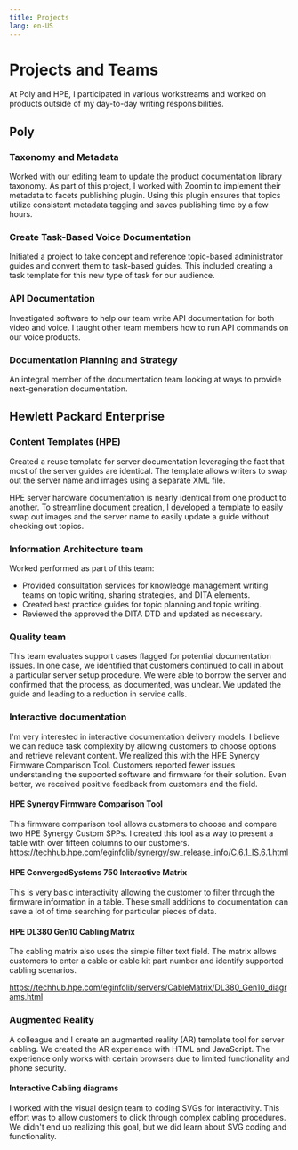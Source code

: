 ```yaml
---
title: Projects
lang: en-US
---
```


# Projects and Teams

At Poly and HPE, I participated in various workstreams and worked on products outside of my day-to-day writing responsibilities.

## Poly

### Taxonomy and Metadata

Worked with our editing team to update the product documentation library taxonomy. As part of this project, I worked with Zoomin to implement their metadata to facets publishing plugin. Using this plugin ensures that topics utilize consistent metadata tagging and saves publishing time by a few hours.

### Create Task-Based Voice Documentation

Initiated a project to take concept and reference topic-based administrator guides and convert them to task-based guides. This included creating a task template for this new type of task for our audience.

### API Documentation

Investigated software to help our team write API documentation for both video and voice. I taught other team members how to run API commands on our voice products.

### Documentation Planning and Strategy

An integral member of the documentation team looking at ways to provide next-generation documentation.

## Hewlett Packard Enterprise

### Content Templates (HPE)

Created a reuse template for server documentation leveraging the fact that most of the server guides are identical. The template allows writers to swap out the server name and images using a separate XML file.

HPE server hardware documentation is nearly identical from one product to another. To streamline document creation, I developed a template to easily swap out images and the server name to easily update a guide without checking out topics.

### Information Architecture team

Worked performed as part of this team:

- Provided consultation services for knowledge management writing teams on topic writing, sharing strategies, and DITA elements.
- Created best practice guides for topic planning and topic writing.
- Reviewed the approved the DITA DTD and updated as necessary.

### Quality team

This team evaluates support cases flagged for potential documentation issues. In one case, we identified that customers continued to call in about a particular server setup procedure. We were able to borrow the server and confirmed that the process, as documented, was unclear. We updated the guide and leading to a reduction in service calls.

### Interactive documentation

I'm very interested in interactive documentation delivery models. I believe we can reduce task complexity by allowing customers to choose options and retrieve relevant content. We realized this with the HPE Synergy Firmware Comparison Tool. Customers reported fewer issues understanding the supported software and firmware for their solution. Even better, we received positive feedback from customers and the field.

#### HPE Synergy Firmware Comparison Tool

This firmware comparison tool allows customers to choose and compare two HPE Synergy Custom SPPs. I created this tool as a way to present a table with over fifteen columns to our customers.
https://techhub.hpe.com/eginfolib/synergy/sw_release_info/C.6.1_IS.6.1.html

#### HPE ConvergedSystems 750 Interactive Matrix

This is very basic interactivity allowing the customer to filter through the firmware information in a table. These small additions to documentation can save a lot of time searching for particular pieces of data.

#### HPE DL380 Gen10 Cabling Matrix

The cabling matrix also uses the simple filter text field. The matrix allows customers to enter a cable or cable kit part number and identify supported cabling scenarios.

https://techhub.hpe.com/eginfolib/servers/CableMatrix/DL380_Gen10_diagrams.html

### Augmented Reality

A colleague and I create an augmented reality (AR) template tool for server cabling. We created the AR experience with HTML and JavaScript. The experience only works with certain browsers due to limited functionality and phone security.

#### Interactive Cabling diagrams

I worked with the visual design team to coding SVGs for interactivity. This effort was to allow customers to click through complex cabling procedures. We didn't end up realizing this goal, but we did learn about SVG coding and functionality.
